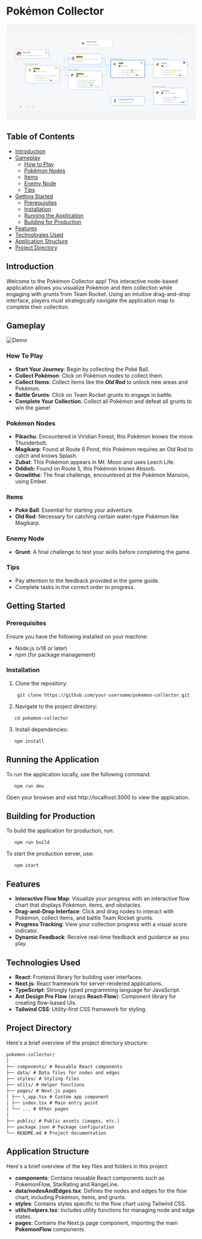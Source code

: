 # Pokémon Collector

![App Screenshot](public/app_screenshot.png)

## Table of Contents

-   [Introduction](#introduction)
-   [Gameplay](#gameplay)
    -   [How to Play](#how-to-play)
    -   [Pokémon Nodes](#pokémon-nodes)
    -   [Items](#items)
    -   [Enemy Node](#enemy-node)
    -   [Tips](#tips)
-   [Getting Started](#getting-started)
    -   [Prerequisites](#prerequisites)
    -   [Installation](#installation)
    -   [Running the Application](#running-the-application)
    -   [Building for Production](#building-for-production)
-   [Features](#features)
-   [Technologies Used](#technologies-used)
-   [Application Structure](#application-structure)
-   [Project Directory](#project-directory)

## Introduction

Welcome to the Pokémon Collector app! This interactive node-based application allows you visualize Pokémon and item collection while engaging with grunts from Team Rocket. Using an intuitive drag-and-drop interface, players must strategically navigate the application map to complete their collection.

## Gameplay

![Demo](public/demo.gif)

### How To Play

-   **Start Your Journey**: Begin by collecting the Poké Ball.
-   **Collect Pokémon**: Click on Pokémon nodes to collect them.
-   **Collect Items**: Collect items like the _**Old Rod**_ to unlock new areas and Pokémon.
-   **Battle Grunts**: Click on Team Rocket grunts to engage in battle.
-   **Complete Your Collection**: Collect all Pokémon and defeat all grunts to win the game!

### Pokémon Nodes

-   **Pikachu**: Encountered in Viridian Forest, this Pokémon knows the move Thunderbolt.
-   **Magikarp**: Found at Route 6 Pond, this Pokémon requires an Old Rod to catch and knows Splash.
-   **Zubat**: This Pokémon appears in Mt. Moon and uses Leech Life.
-   **Oddish**: Found on Route 5, this Pokémon knows Absorb.
-   **Growlithe**: The final challenge, encountered at the Pokémon Mansion, using Ember.

### Items

-   **Poké Ball**: Essential for starting your adventure.
-   **Old Rod**: Necessary for catching certain water-type Pokémon like Magikarp.

### Enemy Node

-   **Grunt**: A final challenge to test your skills before completing the game.

### Tips

-   Pay attention to the feedback provided in the game guide.
-   Complete tasks in the correct order to progress.

## Getting Started

### Prerequisites

Ensure you have the following installed on your machine:

-   Node.js (v18 or later)
-   npm (for package management)

### Installation

1.  Clone the repository:

```
    git clone https://github.com/your-username/pokemon-collector.git
```

2. Navigate to the project directory:

```
   cd pokemon-collector
```

3. Install dependencies:

```
   npm install
```

## Running the Application

To run the application locally, use the following command:

```
   npm run dev
```

Open your browser and visit http://localhost:3000 to view the application.

## Building for Production

To build the application for production, run:

```
   npm run build
```

To start the production server, use:

```
   npm start
```

## Features

-   **Interactive Flow Map**: Visualize your progress with an interactive flow chart that displays Pokémon, items, and obstacles.
-   **Drag-and-Drop Interface**: Click and drag nodes to interact with Pokémon, collect items, and battle Team Rocket grunts.
-   **Progress Tracking**: View your collection progress with a visual score indicator.
-   **Dynamic Feedback**: Receive real-time feedback and guidance as you play.

## Technologies Used

-   **React**: Frontend library for building user interfaces.
-   **Next.js**: React framework for server-rendered applications.
-   **TypeScript**: Strongly typed programming language for JavaScript.
-   **Ant Design Pro Flow** (wraps **React-Flow**): Component library for creating flow-based UIs.
-   **Tailwind CSS**: Utility-first CSS framework for styling.

## Project Directory

Here's a brief overview of the project directory structure:

```
pokemon-collector/
│
├── components/ # Reusable React components
├── data/ # Data files for nodes and edges
├── styles/ # Styling files
├── utils/ # Helper functions
├── pages/ # Next.js pages
│ ├── \_app.tsx # Custom app component
│ ├── index.tsx # Main entry point
│ └── ... # Other pages
│
├── public/ # Public assets (images, etc.)
├── package.json # Package configuration
└── README.md # Project documentation
```

## Application Structure

Here's a brief overview of the key files and folders in this project:

-   **components**: Contains reusable React components such as PokemonFlow, StarRating and RangeLine.
-   **data/nodesAndEdges.tsx**: Defines the nodes and edges for the flow chart, including Pokémon, items, and grunts.
-   **styles**: Contains styles specific to the flow chart using Tailwind CSS.
-   **utils/helpers.tsx**: Includes utility functions for managing node and edge states.
-   **pages**: Contains the Next.js page component, importing the main **PokemonFlow** components.

